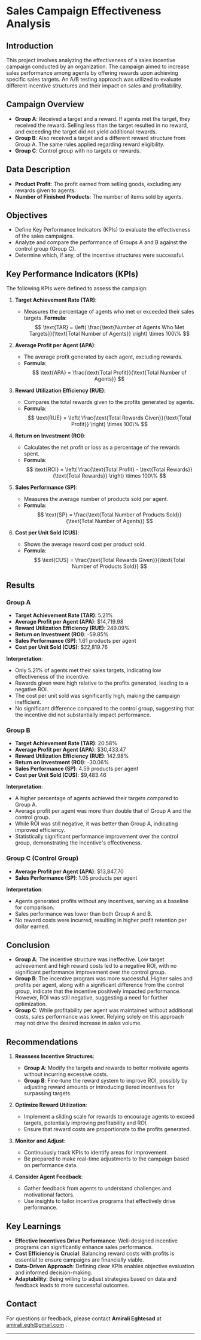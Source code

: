 # Sales Campaign Effectiveness Analysis

## Introduction

This project involves analyzing the effectiveness of a sales incentive campaign conducted by an organization. The campaign aimed to increase sales performance among agents by offering rewards upon achieving specific sales targets. An A/B testing approach was utilized to evaluate different incentive structures and their impact on sales and profitability.

## Campaign Overview

- **Group A**: Received a target and a reward. If agents met the target, they received the reward. Selling less than the target resulted in no reward, and exceeding the target did not yield additional rewards.
- **Group B**: Also received a target and a different reward structure from Group A. The same rules applied regarding reward eligibility.
- **Group C**: Control group with no targets or rewards.

## Data Description

- **Product Profit**: The profit earned from selling goods, excluding any rewards given to agents.
- **Number of Finished Products**: The number of items sold by agents.

## Objectives

- Define Key Performance Indicators (KPIs) to evaluate the effectiveness of the sales campaigns.
- Analyze and compare the performance of Groups A and B against the control group (Group C).
- Determine which, if any, of the incentive structures were successful.

## Key Performance Indicators (KPIs)

The following KPIs were defined to assess the campaign:

1. **Target Achievement Rate (TAR)**:
   - Measures the percentage of agents who met or exceeded their sales targets.
**Formula**:  
$$
\text{TAR} = \left( \frac{\text{Number of Agents Who Met Targets}}{\text{Total Number of Agents}} \right) \times 100\%
$$

2. **Average Profit per Agent (APA)**:
   - The average profit generated by each agent, excluding rewards.
   - **Formula**:
     $$
     \text{APA} = \frac{\text{Total Profit}}{\text{Total Number of Agents}}
     $$

3. **Reward Utilization Efficiency (RUE)**:
   - Compares the total rewards given to the profits generated by agents.
   - **Formula**:
     $$
     \text{RUE} = \left( \frac{\text{Total Rewards Given}}{\text{Total Profit}} \right) \times 100\%
     $$

4. **Return on Investment (ROI)**:
   - Calculates the net profit or loss as a percentage of the rewards spent.
   - **Formula**:
     $$
     \text{ROI} = \left( \frac{\text{Total Profit} - \text{Total Rewards}}{\text{Total Rewards}} \right) \times 100\%
     $$

5. **Sales Performance (SP)**:
   - Measures the average number of products sold per agent.
   - **Formula**:
     $$
     \text{SP} = \frac{\text{Total Number of Products Sold}}{\text{Total Number of Agents}}
     $$

6. **Cost per Unit Sold (CUS)**:
   - Shows the average reward cost per product sold.
   - **Formula**:
     $$
     \text{CUS} = \frac{\text{Total Rewards Given}}{\text{Total Number of Products Sold}}
     $$

## Results

### Group A

- **Target Achievement Rate (TAR)**: 5.21%
- **Average Profit per Agent (APA)**: \$14,719.98
- **Reward Utilization Efficiency (RUE)**: 249.09%
- **Return on Investment (ROI)**: -59.85%
- **Sales Performance (SP)**: 1.61 products per agent
- **Cost per Unit Sold (CUS)**: \$22,819.76

**Interpretation**:

- Only 5.21% of agents met their sales targets, indicating low effectiveness of the incentive.
- Rewards given were high relative to the profits generated, leading to a negative ROI.
- The cost per unit sold was significantly high, making the campaign inefficient.
- No significant difference compared to the control group, suggesting that the incentive did not substantially impact performance.

### Group B

- **Target Achievement Rate (TAR)**: 20.58%
- **Average Profit per Agent (APA)**: \$30,433.47
- **Reward Utilization Efficiency (RUE)**: 142.98%
- **Return on Investment (ROI)**: -30.06%
- **Sales Performance (SP)**: 4.59 products per agent
- **Cost per Unit Sold (CUS)**: \$9,483.46

**Interpretation**:

- A higher percentage of agents achieved their targets compared to Group A.
- Average profit per agent was more than double that of Group A and the control group.
- While ROI was still negative, it was better than Group A, indicating improved efficiency.
- Statistically significant performance improvement over the control group, demonstrating the incentive's effectiveness.

### Group C (Control Group)

- **Average Profit per Agent (APA)**: \$13,847.70
- **Sales Performance (SP)**: 1.05 products per agent

**Interpretation**:

- Agents generated profits without any incentives, serving as a baseline for comparison.
- Sales performance was lower than both Group A and B.
- No reward costs were incurred, resulting in higher profit retention per dollar earned.

## Conclusion

- **Group A**: The incentive structure was ineffective. Low target achievement and high reward costs led to a negative ROI, with no significant performance improvement over the control group.
- **Group B**: The incentive program was more successful. Higher sales and profits per agent, along with a significant difference from the control group, indicate that the incentive positively impacted performance. However, ROI was still negative, suggesting a need for further optimization.
- **Group C**: While profitability per agent was maintained without additional costs, sales performance was lower. Relying solely on this approach may not drive the desired increase in sales volume.

## Recommendations

1. **Reassess Incentive Structures**:
   - **Group A**: Modify the targets and rewards to better motivate agents without incurring excessive costs.
   - **Group B**: Fine-tune the reward system to improve ROI, possibly by adjusting reward amounts or introducing tiered incentives for surpassing targets.

2. **Optimize Reward Utilization**:
   - Implement a sliding scale for rewards to encourage agents to exceed targets, potentially improving profitability and ROI.
   - Ensure that reward costs are proportionate to the profits generated.

3. **Monitor and Adjust**:
   - Continuously track KPIs to identify areas for improvement.
   - Be prepared to make real-time adjustments to the campaign based on performance data.

4. **Consider Agent Feedback**:
   - Gather feedback from agents to understand challenges and motivational factors.
   - Use insights to tailor incentive programs that effectively drive performance.

## Key Learnings

- **Effective Incentives Drive Performance**: Well-designed incentive programs can significantly enhance sales performance.
- **Cost Efficiency is Crucial**: Balancing reward costs with profits is essential to ensure campaigns are financially viable.
- **Data-Driven Approach**: Defining clear KPIs enables objective evaluation and informed decision-making.
- **Adaptability**: Being willing to adjust strategies based on data and feedback leads to more successful outcomes.

## Contact
For questions or feedback, please contact **Amirali Eghtesad** at amirali.egh@gmail.com .

---
